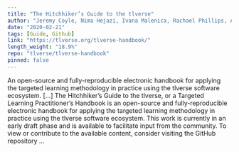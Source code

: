 ```yaml
---
title: "The Hitchhiker’s Guide to the tlverse"
author: "Jeremy Coyle, Nima Hejazi, Ivana Malenica, Rachael Phillips, Alan Hubbard, Mark van der Laan"
date: "2020-02-21"
tags: [Guide, Github]
link: "https://tlverse.org/tlverse-handbook/"
length_weight: "18.9%"
repo: "tlverse/tlverse-handbook"
pinned: false
---
```


An open-source and fully-reproducible electronic handbook for applying the targeted learning methodology in practice using the tlverse software ecosystem. [...] The Hitchhiker’s Guide to the tlverse, or a Targeted Learning Practitioner’s
Handbook is an open-source and fully-reproducible electronic handbook for
applying the targeted learning methodology in practice using the tlverse
software ecosystem. This work is currently in an
early draft phase and is available to facilitate input from the community. To
view or contribute to the available content, consider visiting the
GitHub repository ...
